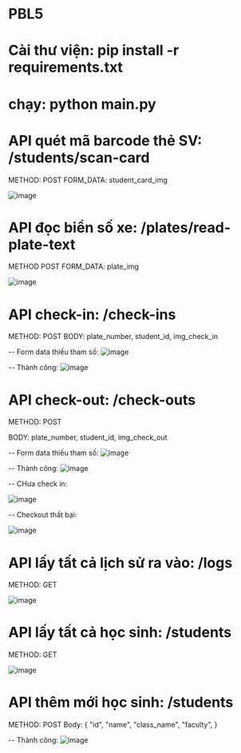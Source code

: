 # PBL5
# Cài thư viện: pip install -r requirements.txt
# chạy: python main.py

# API quét mã barcode thẻ SV: /students/scan-card
METHOD: POST
FORM_DATA: student_card_img

![image](https://user-images.githubusercontent.com/93651748/232287500-b8b0e519-33c9-4dfc-a8ce-373051019565.png)

# API đọc biển số xe: /plates/read-plate-text
METHOD POST
FORM_DATA: plate_img

![image](https://user-images.githubusercontent.com/93651748/232287528-bdffb00f-f4ad-424e-a642-8f18ddcbbb77.png)


# API check-in: /check-ins
METHOD: POST
BODY: plate_number, student_id, img_check_in

-- Form data thiếu tham số:
![image](https://user-images.githubusercontent.com/93651748/230785693-17bfb386-ad1c-4d99-96f2-14ac01679912.png)

-- Thành công:
![image](https://user-images.githubusercontent.com/93651748/232286912-74b3380f-6908-40c0-b561-2c2264941fe3.png)


# API check-out: /check-outs
METHOD: POST

BODY: plate_number, student_id, img_check_out

-- Form data thiếu tham số:
![image](https://user-images.githubusercontent.com/93651748/230785693-17bfb386-ad1c-4d99-96f2-14ac01679912.png)

-- Thành công:
![image](https://user-images.githubusercontent.com/93651748/232287137-af1a1c76-ae04-47bd-82f3-b048c9df39ab.png)

-- CHưa check in:

![image](https://user-images.githubusercontent.com/93651748/230786609-320e73c9-6fa9-4230-beb9-be840f868979.png)

-- Checkout thất bại:

![image](https://user-images.githubusercontent.com/93651748/230786637-0a62c5cc-e67a-4e17-ac98-899ce3402b66.png)


# API lấy tất cả lịch sử ra vào: /logs
METHOD: GET

![image](https://user-images.githubusercontent.com/93651748/232287361-52ea8ad1-551a-4f97-aa49-1a1816531e56.png)


# API lấy tất cả học sinh: /students
METHOD: GET

![image](https://user-images.githubusercontent.com/93651748/230786720-659d2726-3207-495e-a9ac-a1726938d42e.png)


# API thêm mới học sinh: /students
METHOD: POST
Body:
    {
        "id",
        "name",
        "class_name",
        "faculty",
    }
    
 -- Thành công:
![image](https://user-images.githubusercontent.com/93651748/232287415-46a76a02-b058-44c0-b41d-b16f95989264.png)


